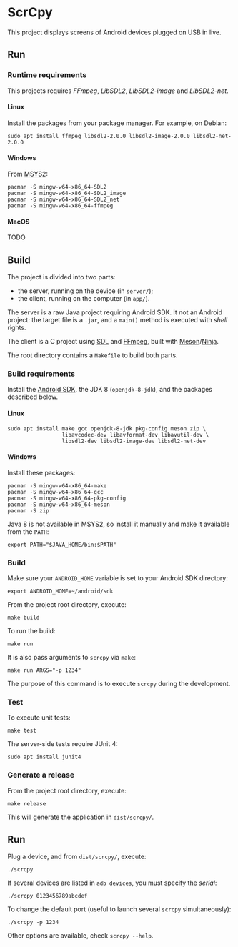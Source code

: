 # ScrCpy

This project displays screens of Android devices plugged on USB in live.


## Run

### Runtime requirements

This projects requires _FFmpeg_, _LibSDL2_, _LibSDL2-image_ and _LibSDL2-net_.

#### Linux

Install the packages from your package manager. For example, on Debian:

    sudo apt install ffmpeg libsdl2-2.0.0 libsdl2-image-2.0.0 libsdl2-net-2.0.0


#### Windows

From [MSYS2]:

    pacman -S mingw-w64-x86_64-SDL2
    pacman -S mingw-w64-x86_64-SDL2_image
    pacman -S mingw-w64-x86_64-SDL2_net
    pacman -S mingw-w64-x86_64-ffmpeg

[MSYS2]: http://www.msys2.org/


#### MacOS

TODO


## Build

The project is divided into two parts:
 - the server, running on the device (in `server/`);
 - the client, running on the computer (in `app/`).

The server is a raw Java project requiring Android SDK. It not an Android
project: the target file is a `.jar`, and a `main()` method is executed with
_shell_ rights.

The client is a C project using [SDL] and [FFmpeg], built with [Meson]/[Ninja].

The root directory contains a `Makefile` to build both parts.

[sdl]: https://www.libsdl.org/
[ffmpeg]: https://www.ffmpeg.org/
[meson]: http://mesonbuild.com/
[ninja]: https://ninja-build.org/


### Build requirements

Install the [Android SDK], the JDK 8 (`openjdk-8-jdk`), and the packages
described below.

[Android SDK]: https://developer.android.com/studio/index.html


#### Linux

    sudo apt install make gcc openjdk-8-jdk pkg-config meson zip \
                     libavcodec-dev libavformat-dev libavutil-dev \
                     libsdl2-dev libsdl2-image-dev libsdl2-net-dev


#### Windows

Install these packages:

    pacman -S mingw-w64-x86_64-make
    pacman -S mingw-w64-x86_64-gcc
    pacman -S mingw-w64-x86_64-pkg-config
    pacman -S mingw-w64-x86_64-meson
    pacman -S zip

Java 8 is not available in MSYS2, so install it manually and make it available
from the `PATH`:

    export PATH="$JAVA_HOME/bin:$PATH"


### Build

Make sure your `ANDROID_HOME` variable is set to your Android SDK directory:

    export ANDROID_HOME=~/android/sdk

From the project root directory, execute:

    make build

To run the build:

    make run

It is also pass arguments to `scrcpy` via `make`:

    make run ARGS="-p 1234"

The purpose of this command is to execute `scrcpy` during the development.


### Test

To execute unit tests:

    make test

The server-side tests require JUnit 4:

    sudo apt install junit4


### Generate a release

From the project root directory, execute:

    make release

This will generate the application in `dist/scrcpy/`.


## Run

Plug a device, and from `dist/scrcpy/`, execute:

    ./scrcpy

If several devices are listed in `adb devices`, you must specify the _serial_:

    ./scrcpy 0123456789abcdef

To change the default port (useful to launch several `scrcpy` simultaneously):

    ./scrcpy -p 1234

Other options are available, check `scrcpy --help`.
